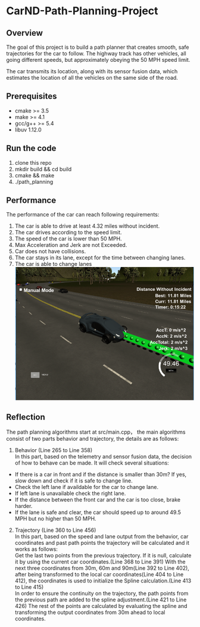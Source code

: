 # CarND-Path-Planning-Project                       
## Overview                         
The goal of this project is to build a path planner that creates smooth, safe trajectories for the car to follow. The highway track has other vehicles, all going different speeds, but approximately obeying the 50 MPH speed limit.

The car transmits its location, along with its sensor fusion data, which estimates the location of all the vehicles on the same side of the road.                                        



## Prerequisites                              
* cmake >= 3.5                     
* make >= 4.1                                 
* gcc/g++ >= 5.4                                  
* libuv 1.12.0                               



## Run the code
1. clone this repo
2. mkdir build && cd build
3. cmake && make
4. ./path_planning



## Performance                           
The performance of the car can reach following requirements:                   
1. The car is able to drive at least 4.32 miles without incident.                             
2. The car drives according to the speed limit.                      
3. The speed of the car is lower than 50 MPH.
4. Max Acceleration and Jerk are not Exceeded.
5. Car does not have collisions.
6. The car stays in its lane, except for the time between changing lanes.
7. The car is able to change lanes
![Image text](https://github.com/Yunying-Chen/CarND-Path-Planning-Project/blob/master/img/sim_img.png)    



## Reflection
The path planning algorithms start at src/main.cpp， the main algorithms consist of two parts behavior and trajectory, the details are as follows:                        
1. Behavior (Line 265 to Line 358)                        
In this part, based on the telemetry and sensor fusion data, the decision of how to behave can be made. It will check several situations:                           
* If there is a car in front and if the distance is smaller than 30m? If yes, slow down and check if it is safe to change line.
* Check the left lane if availdable for the car to change lane.
* If left lane is unavailable check the right lane.
* If the distance between the front car and the car is too close, brake harder.
* If the lane is safe and clear, the car should speed up to  around 49.5 MPH but no higher than 50 MPH.



2. Trajectory (Line 360 to Line 456)                                           
In this part, based on the speed and lane output from the behavior, car coordinates and past path points the trajectory will be calculated and it works as follows:                   
Get the last two points from the previous trajectory. If it is null, calculate it by using the current car coordinates.(Line 368 to Line 391) With the next three coordinates from 30m, 60m and 90m(Line 392 to Line 402), after being transformed to the local car coordinates(Line 404 to Line 412), the coordinates is used to initialize the Spline calculation.(Line 413 to Line 415)                           
In order to ensure the continuity on the trajectory, the path points from the previous path are added to the spline adjustment.(Line 421 to Line 426)  The rest of the points are calculated by evaluating the spline and transforming the output coordinates from 30m ahead to local coordinates.    
